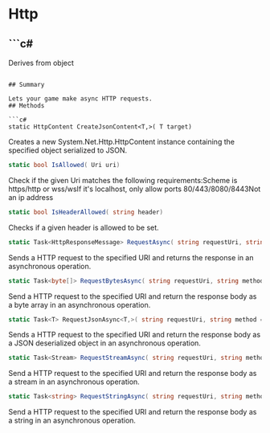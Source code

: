 # Http

## ```c#
Derives from object
```

## Summary

Lets your game make async HTTP requests.
## Methods

```c#
static HttpContent CreateJsonContent<T,>( T target) 
```
Creates a new System.Net.Http.HttpContent instance containing the specified object serialized to JSON.
```c#
static bool IsAllowed( Uri uri) 
```
Check if the given Uri matches the following requirements:Scheme is https/http or wss/wsIf it's localhost, only allow ports 80/443/8080/8443Not an ip address
```c#
static bool IsHeaderAllowed( string header) 
```
Checks if a given header is allowed to be set.
```c#
static Task<HttpResponseMessage> RequestAsync( string requestUri, string method = "GET", HttpContent content = null, Dictionary<string, string> headers = null, CancellationToken cancellationToken = null) 
```
Sends a HTTP request to the specified URI and returns the response in an asynchronous operation.
```c#
static Task<byte[]> RequestBytesAsync( string requestUri, string method = "GET", HttpContent content = null, Dictionary<string, string> headers = null, CancellationToken cancellationToken = null) 
```
Send a HTTP request to the specified URI and return the response body as a byte array in an asynchronous operation.
```c#
static Task<T> RequestJsonAsync<T,>( string requestUri, string method = "GET", HttpContent content = null, Dictionary<string, string> headers = null, CancellationToken cancellationToken = null) 
```
Sends a HTTP request to the specified URI and return the response body as a JSON deserialized object in an asynchronous operation.
```c#
static Task<Stream> RequestStreamAsync( string requestUri, string method = "GET", HttpContent content = null, Dictionary<string, string> headers = null, CancellationToken cancellationToken = null) 
```
Send a HTTP request to the specified URI and return the response body as a stream in an asynchronous operation.
```c#
static Task<string> RequestStringAsync( string requestUri, string method = "GET", HttpContent content = null, Dictionary<string, string> headers = null, CancellationToken cancellationToken = null) 
```
Send a HTTP request to the specified URI and return the response body as a string in an asynchronous operation.
